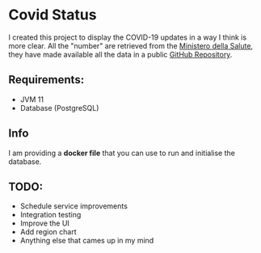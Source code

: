 # Covid Status

I created this project to display the COVID-19 updates in a way I think is more clear.
All the "number" are retrieved from the [Ministero della Salute](https://www.salute.gov.it/), they have made available all the data in a public [GitHub Repository](https://github.com/pcm-dpc/COVID-19).

## Requirements:
* JVM 11
* Database (PostgreSQL)

## Info
I am providing a **docker file** that you can use to run and initialise the database.

## TODO:
* Schedule service improvements
* Integration testing
* Improve the UI
* Add region chart
* Anything else that cames up in my mind
